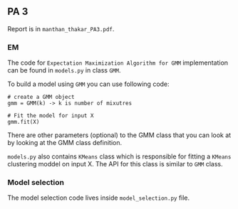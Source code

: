 ## PA 3

Report is in `manthan_thakar_PA3.pdf`.

### EM

The code for `Expectation Maximization Algorithm for GMM` implementation can be found in `models.py` in class `GMM`.

To build a model using `GMM` you can use following code:

```
# create a GMM object
gmm = GMM(k) -> k is number of mixutres

# Fit the model for input X
gmm.fit(X)
```

There are other parameters (optional) to the GMM class that you can look at by looking at the GMM class definition.

`models.py` also contains `KMeans` class which is responsible for fitting a `KMeans` clustering moddel on input X. The API for this class is similar to `GMM` class.


### Model selection

The model selection code lives inside `model_selection.py` file.